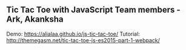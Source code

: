 ## Tic Tac Toe with JavaScript Team members - Ark, Akanksha

Demo: https://alialaa.github.io/js-tic-tac-toe/
Tutorial: http://themegasm.net/tic-tac-toe-js-es2015-part-1-webpack/
